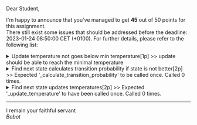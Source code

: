Dear Student,

I'm happy to announce that you've managed to get **45** out of 50 points for this assignment.\
There still exist some issues that should be addressed before the deadline: 2023-01-24 08:50:00 CET (+0100). For further details, please refer to the following list:

<details><summary>Update temperature not goes below min temperature[1p] &gt;&gt; update should be able to reach the minimal temperature</summary></details>
<details><summary>Find next state calculates transition probability if state is not better[2p] &gt;&gt; Expected &#x27;_calculate_transition_probability&#x27; to be called once. Called 0 times.</summary></details>
<details><summary>Find next state updates temperatures[2p] &gt;&gt; Expected &#x27;_update_temperature&#x27; to have been called once. Called 0 times.</summary></details>

-----------
I remain your faithful servant\
_Bobot_